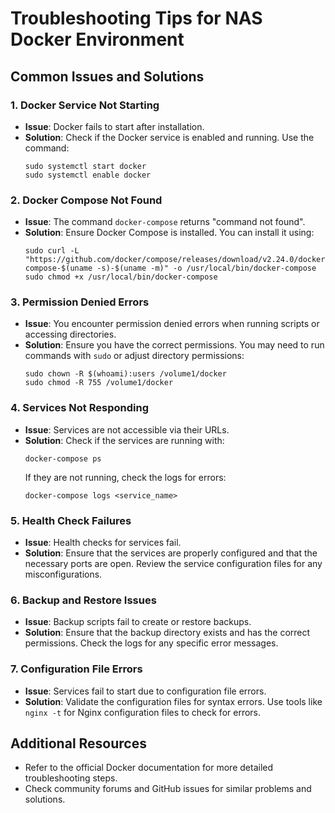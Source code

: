 # Troubleshooting Tips for NAS Docker Environment

## Common Issues and Solutions

### 1. Docker Service Not Starting
- **Issue**: Docker fails to start after installation.
- **Solution**: Check if the Docker service is enabled and running. Use the command:
  ```
  sudo systemctl start docker
  sudo systemctl enable docker
  ```

### 2. Docker Compose Not Found
- **Issue**: The command `docker-compose` returns "command not found".
- **Solution**: Ensure Docker Compose is installed. You can install it using:
  ```
  sudo curl -L "https://github.com/docker/compose/releases/download/v2.24.0/docker-compose-$(uname -s)-$(uname -m)" -o /usr/local/bin/docker-compose
  sudo chmod +x /usr/local/bin/docker-compose
  ```

### 3. Permission Denied Errors
- **Issue**: You encounter permission denied errors when running scripts or accessing directories.
- **Solution**: Ensure you have the correct permissions. You may need to run commands with `sudo` or adjust directory permissions:
  ```
  sudo chown -R $(whoami):users /volume1/docker
  sudo chmod -R 755 /volume1/docker
  ```

### 4. Services Not Responding
- **Issue**: Services are not accessible via their URLs.
- **Solution**: Check if the services are running with:
  ```
  docker-compose ps
  ```
  If they are not running, check the logs for errors:
  ```
  docker-compose logs <service_name>
  ```

### 5. Health Check Failures
- **Issue**: Health checks for services fail.
- **Solution**: Ensure that the services are properly configured and that the necessary ports are open. Review the service configuration files for any misconfigurations.

### 6. Backup and Restore Issues
- **Issue**: Backup scripts fail to create or restore backups.
- **Solution**: Ensure that the backup directory exists and has the correct permissions. Check the logs for any specific error messages.

### 7. Configuration File Errors
- **Issue**: Services fail to start due to configuration file errors.
- **Solution**: Validate the configuration files for syntax errors. Use tools like `nginx -t` for Nginx configuration files to check for errors.

## Additional Resources
- Refer to the official Docker documentation for more detailed troubleshooting steps.
- Check community forums and GitHub issues for similar problems and solutions.